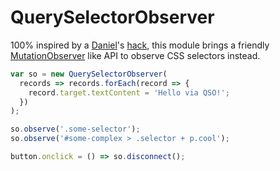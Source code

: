 # QuerySelectorObserver

100% inspired by a [Daniel](https://twitter.com/csuwildcat)'s [hack](http://www.backalleycoder.com/2012/08/06/css-selector-listeners/), this module brings a friendly [MutationObserver](https://developer.mozilla.org/en-US/docs/Web/API/MutationObserver) like API to observe CSS selectors instead.

```js
var so = new QuerySelectorObserver(
  records => records.forEach(record => {
    record.target.textContent = 'Hello via QSO!';
  })
);

so.observe('.some-selector');
so.observe('#some-complex > .selector + p.cool');

button.onclick = () => so.disconnect();
```
